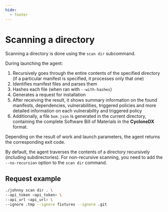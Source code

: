 ```yaml
---
hide:
  - footer
---
```


# Scanning a directory

Scanning a directory is done using the `scan dir` subcommand.

During launching the agent:

1. Recursively goes through the entire contents of the specified directory (if a particular manifest is specified, it processes only that one)
 1. Identifies manifest files and parses them
 2. Hashes each file (when ran with `--with-hashes`)
2. Generates a request for installation
3. After receiving the result, it shows summary information on the found manifests, dependencies, vulnerabilities, triggered policies and more detailed information on each vulnerability and triggered policy
4. Additionally, a file `bom.json` is generated in the current directory, containing the complete Software Bill of Materials in the **CycloneDX** format.

Depending on the result of work and launch parameters, the agent returns the corresponding exit code.

By default, the agent traverses the contents of a directory recursively (including subdirectories). For non-recursive scanning, you need to add the `--no-recursion` option to the `scan dir` command.

## Request example

```bash
./johnny scan dir . \
--api_token <api_token> \
--api_url <api_url> \
--ignore .tmp --ignore fixtures --ignore .git
```

